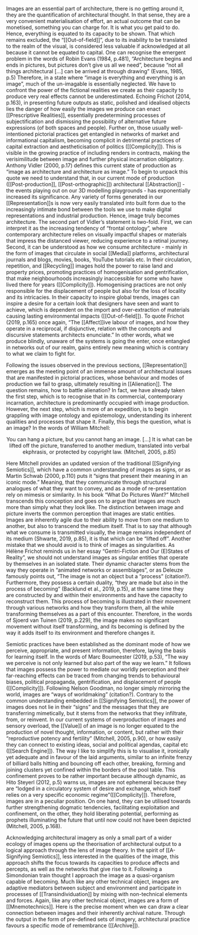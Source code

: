 Images are an essential part of architecture, there is no getting around it, they are the quantification of architectural thought. In that sense, they are a very convenient materialisation of effort, an actual outcome that can be monetised, something you can charge for. It is what you get paid to do. Hence, everything is equated to its capacity to be shown. That which remains excluded, the “[[Out-of-field]]”, due to its inability to be translated to the realm of the visual, is considered less valuable if acknowledged at all because it cannot be equated to capital. One can recognise the emergent problem in the words of Robin Evans (1984, p.481), “Architecture begins and ends in pictures, but pictures don’t give us all we need”, because “not all things architectural […] can be arrived at through drawing” (Evans, 1985, p.5) Therefore, in a state where “image is everything and everything is an image”, much of the un-imagable is essentially neglected. We have to confront the power of the fictional realities we create as their capacity to produce very real effects cannot be underestimated. Echoing Frichot (2014, p.163), in presenting future outputs as static, polished and idealised objects lies the danger of how easily the images we produce can enact [[Prescriptive Realities]], essentially predetermining processes of subjectification and dismissing the possibility of alternative future expressions (of both spaces and people). Further on, those usually well-intentioned pictorial practices get entangled in networks of market and informational capitalism, becoming complicit in detrimental practices of capital extraction and aestheticisation of politics ([[Complicity]]). This is visible in the growing practice of including renders in contracts, making the verisimilitude between image and further physical incarnation obligatory. Anthony Vidler (2000, p.17) defines this current state of production as “image as architecture and architecture as image.” To begin to unpack this quote we need to understand that, in our current mode of production ([[Post-production]], [[Post-orthographic]]) architectural [[Abstraction]] - the events playing out on our 3D modelling playgrounds - has exponentially increased its significance. Any variety of forms generated in our [[Representation]]s is now very easily translated into built form due to the increasingly intimate bond between the tools we use to make digital representations and industrial production. Hence, image truly becomes architecture. The second part of Vidler’s statement is two-fold. First, we can interpret it as the increasing tendency of “frontal ontology”, where contemporary architecture relies on visually impactful shapes or materials that impress the distanced viewer, reducing experience to a retinal journey. Second, it can be understood as how we consume architecture - mainly in the form of images that circulate in social [[Media]] platforms, architectural journals and blogs, movies, books, YouTube tutorials etc. In their circulation, repetition, and [[Recycling]] images hold the power to raise land and property prices, promoting practices of homogenisation and gentrification, that make neighbourhoods increasingly inaccessible for some who have lived there for years ([[Complicity]]). Homogenising practices are not only responsible for the displacement of people but also for the loss of locality and its intricacies. In their capacity to inspire global trends, images can inspire a desire for a certain look that designers have seen and want to achieve, which is dependent on the import and over-extraction of materials causing lasting environmental impacts ([[Out-of-field]]). To quote Frichot (2019, p.165) once again, “The [[Affect]]ive labour of images, and how they operate in a reciprocal, if disjunctive, relation with the concepts and discursive statements architects enunciate.” In other words, what we produce blindly, unaware of the systems is going the enter, once entangled in networks out of our realm, gains entirely new meaning which is contrary to what we claim to fight for.

Following the issues observed in the previous sections, [[Representation]] emerges as the meeting point of an immense amount of architectural issues that are manifested in pictorial practices, whose behaviour and modes of production we fail to grasp, ultimately resulting in [[Alienation]]. The question remains, how to battle alienation? In fact, we have already taken the first step, which is to recognise that in its commercial, contemporary incarnation, architecture is predominantly occupied with image production. However, the next step, which is more of an expedition, is to begin grappling with image ontology and epistemology, understanding its inherent qualities and processes that shape it. Finally, this begs the question, what is an image? In the words of William Mitchell: 
<p align= "center">You can hang a picture, but you cannot hang an image. […] It is what can be lifted off the picture, transferred to another medium, translated into verbal ekphrasis, or protected by copyright law. (Mitchell, 2005, p.85) </p>
Here Mitchell provides an updated version of the traditional [[Signifying Semiotics]], which have a common understanding of images as signs, or as Martin Schwab (2000, p.110) puts it “signs that present their meaning in an iconic mode.” Meaning, that they communicate through structural analogues of what they want to convey, and as a mode of re-presentation rely on mimesis or similarity. In his book “What Do Pictures Want?” Mitchell transcends this conception and goes on to argue that images are much more than simply what they look like. The distinction between image and picture inverts the common perception that images are static entities. Images are inherently agile due to their ability to move from one medium to another, but also to transcend the medium itself. That is to say that although what we consume is transmitted visually, the image remains independent of its medium (Shwarte, 2019, p.85), it is that which can be “lifted off”. Another mistake that we should avoid is to think of images as singularities. As Hélène Frichot reminds us in her essay “Gentri-Fiction and Our (E)States of Reality”, we should not understand images as singular entities that operate by themselves in an isolated state. Their dynamic character stems from the way they operate in “animated networks or assemblages”, or as Deleuze famously points out, “The image is not an object but a “process” (citation?). Furthermore, they possess a certain duality, “they are made but also in the process of becoming” (Backlund et al., 2019, p.15), at the same time they are constructed by and within their environments and have the capacity to reconstruct them. This process of becoming is illustrated in their movement through various networks and how they transform them, all the while transforming themselves as a part of this encounter. Therefore, in the words of Sjoerd van Tuinen (2019, p.229), the image makes no significant movement without itself transforming, and its becoming is defined by the way it adds itself to its environment and therefore changes it.

Semiotic practices have been established as the dominant mode of how we perceive, appropriate, and present information, therefore, laying the basis for learning itself. In the words of Marc Boumeester (2019, p.53), “The way we perceive is not only learned but also part of the way we learn.” It follows that images possess the power to mediate our worldly perception and their far-reaching effects can be traced from changing trends to behavioural biases, political propaganda, gentrification, and displacement of people ([[Complicity]]). Following Nelson Goodman, no longer simply mirroring the world, images are “ways of worldmaking” (citation?). Contrary to the common understanding embedded in [[Signifying Semiotics]], the power of images does not lie in their “signs” and the messages that they are transferring mimetically, but it stems from the networks that they infiltrate, from, or reinvent. In our current systems of overproduction of images and sensory overload, the [[Value]] of an image is no longer equated to the production of novel thought, information, or content, but rather with their “reproductive potency and fertility” (Mitchell, 2005, p.90), or how easily they can connect to existing ideas, social and political agendas, capital etc ([[Search Engine]]). The way I like to simplify this is to visualise it, ironically yet adequate and in favour of the laid arguments, similar to an infinite frenzy of billiard balls hitting and bouncing off each other, breaking, forming and joining clusters yet confined within the borders of the pool table. This confinement proves to be rather important because although dynamic, as Hito Steyerl (2012, p.5) warns us, images are not ephemeral because they are “lodged in a circulatory system of desire and exchange, which itself relies on a very specific economic regime”([[Complicity]]). Therefore, images are in a peculiar position. On one hand, they can be utilised towards further strengthening dogmatic tendencies, facilitating exploitation and confinement, on the other, they hold liberating potential, performing as prophets illuminating the future that until now could not have been depicted (Mitchell, 2005, p.168).

Acknowledging architectural imagery as only a small part of a wider ecology of images opens up the theorisation of architectural output to a logical approach through the lens of image theory. In the spirit of [[A-Signifying Semiotics]], less interested in the qualities of the image, this approach shifts the focus towards its capacities to produce affects and percepts, as well as the networks that give rise to it. Following a Simondonian train thought I approach the image as a quasi-organism capable of becoming. Much like any other technical object, images are adaptive mediators between subject and environment and participate in processes of [[Transindividuation]] by mixing with non-technical elements and forces. Again, like any other technical object, images are a form of [[Mnemotechnics]]. Here is the precise moment when we can draw a clear connection between images and their inherently archival nature. Through the output in the form of pre-defined sets of imagery, architectural practice favours a specific mode of remembrance ([[Archive]]).

